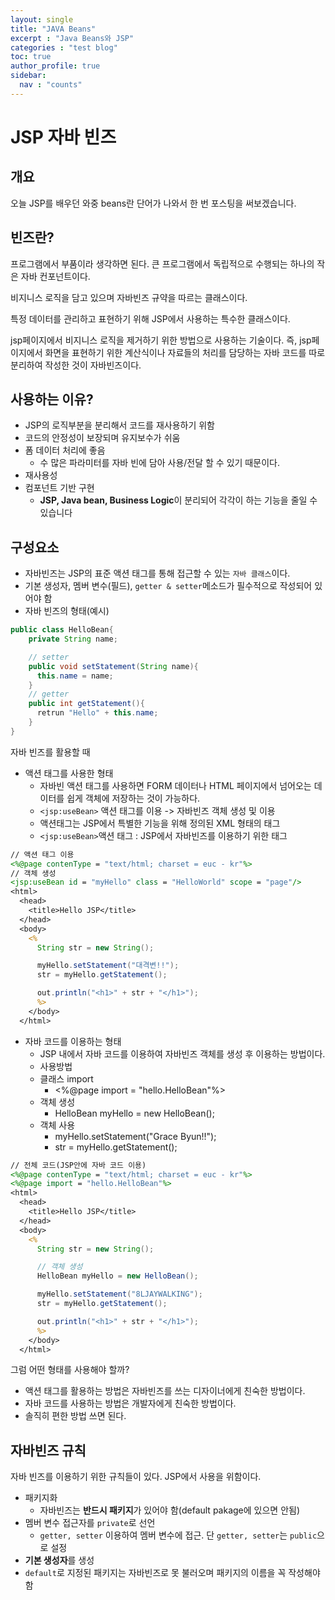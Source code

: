 ```yaml
---
layout: single
title: "JAVA Beans"
excerpt : "Java Beans와 JSP"
categories : "test blog"
toc: true
author_profile: true
sidebar:
  nav : "counts"
---
```


# JSP 자바 빈즈

## 개요
오늘 JSP를 배우던 와중 beans란 단어가 나와서 한 번 포스팅을 써보겠습니다.


## 빈즈란?
프로그램에서 부품이라 생각하면 된다. 큰 프로그램에서 독립적으로 수행되는 하나의 작은 자바 컨포넌트이다. 

비지니스 로직을 담고 있으며 자바빈즈 규약을 따르는 클래스이다. 

특정 데이터를 관리하고 표현하기 위해 JSP에서 사용하는 특수한 클래스이다.

jsp페이지에서 비지니스 로직을 제거하기 위한 방법으로 사용하는 기술이다. 즉, 
jsp페이지에서 화면을 표현하기 위한 계산식이나 자료들의 처리를 담당하는 자바 코드를 따로 분리하여 작성한 것이 자바빈즈이다.


## 사용하는 이유?
- JSP의 로직부분을 분리해서 코드를 재사용하기 위함
- 코드의 안정성이 보장되며 유지보수가 쉬움 
- 폼 데이터 처리에 좋음
  - 수 많은 파라미터를 자바 빈에 담아 사용/전달 할 수 있기 때문이다.
- 재사용성
- 컴포넌트 기반 구현
  - **JSP, Java bean, Business Logic**이 분리되어 각각이 하는 기능을 줄일 수 있습니다

## 구성요소 
- 자바빈즈는 JSP의 표준 액션 태그를 통해 접근할 수 있는 `자바 클래스`이다.
- 기본 생성자, 멤버 변수(필드), `getter & setter`메소드가 필수적으로 작성되어 있어야 함
- 자바 빈즈의 형태(예시)
```java
public class HelloBean{
    private String name;

    // setter
    public void setStatement(String name){
      this.name = name;
    }
    // getter
    public int getStatement(){
      retrun "Hello" + this.name;
    }
}
```
자바 빈즈를 활용할 때   
- 액션 태그를 사용한 형태
  - 자바빈 액션 태그를 사용하면 FORM 데이터나 HTML 페이지에서 넘어오는 데이터를 쉽게 객체에 저장하는 것이 가능하다. 
  - `<jsp:useBean>` 액션 태그를 이용 -> 자바빈즈 객체 생성 및 이용
  - 액션태그는 JSP에서 특별한 기능을 위해 정의된 XML 형태의 태그 
  - `<jsp:useBean>`액션 태그 : JSP에서 자바빈즈를 이용하기 위한 태그 

  
```jsp
// 액션 태그 이용
<%@page contenType = "text/html; charset = euc - kr"%>
// 객체 생성
<jsp:useBean id = "myHello" class = "HelloWorld" scope = "page"/>
<html>
  <head>
    <title>Hello JSP</title>
  </head>
  <body>
    <%
      String str = new String();

      myHello.setStatement("대격변!!");
      str = myHello.getStatement();

      out.println("<h1>" + str + "</h1>");
      %>
    </body>
  </html>
  ```

- 자바 코드를 이용하는 형태
   - JSP 내에서 자바 코드를 이용하여 자바빈즈 객체를 생성 후 이용하는 방법이다. 
   - 사용방법
   - 클래스 import 
        - <%@page import = "hello.HelloBean"%>
   - 객체 생성 
        - HelloBean myHello = new HelloBean();
   - 객체 사용 
        - myHello.setStatement("Grace Byun!!");
        - str = myHello.getStatement();


```jsp
// 전체 코드(JSP안에 자바 코드 이용)
<%@page contenType = "text/html; charset = euc - kr"%>
<%@page import = "hello.HelloBean"%>
<html>
  <head>
    <title>Hello JSP</title>
  </head>
  <body>
    <%
      String str = new String();

      // 객체 생성
      HelloBean myHello = new HelloBean();

      myHello.setStatement("8LJAYWALKING");
      str = myHello.getStatement();

      out.println("<h1>" + str + "</h1>");
      %>
    </body>
  </html>
```

그럼 어떤 형태를 사용해야 할까? 
- 액션 태그를 활용하는 방법은 자바빈즈를 쓰는 디자이너에게 친숙한 방법이다.
- 자바 코드를 사용하는 방법은 개발자에게 친숙한 방법이다. 
- 솔직히 편한 방법 쓰면 된다. 


## 자바빈즈 규칙

자바 빈즈를 이용하기 위한 규칙들이 있다. JSP에서 사용을 위함이다.

- 패키지화 
  - 자바빈즈는 **반드시 패키지**가 있어야 함(default pakage에 있으면 안됨)
- 멤버 변수 접근자를 `private`로 선언
  - `getter, setter` 이용하여 멤버 변수에 접근. 단 `getter, setter`는 `public`으로 설정
- **기본 생성자**를 생성
- `default`로 지정된 패키지는 자바빈즈로 못 불러오며 패키지의 이름을 꼭 작성해야함


